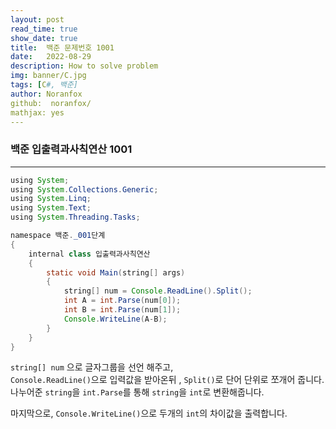 ```yaml
---
layout: post
read_time: true
show_date: true
title:  백준 문제번호 1001
date:   2022-08-29
description: How to solve problem
img: banner/C.jpg
tags: [C#, 백준]
author: Noranfox
github:  noranfox/
mathjax: yes
---
```


### 백준 입출력과사칙연산 1001
---

```java
using System;
using System.Collections.Generic;
using System.Linq;
using System.Text;
using System.Threading.Tasks;

namespace 백준._001단계
{
    internal class 입출력과사칙연산
    {
        static void Main(string[] args)
        {
            string[] num = Console.ReadLine().Split();
            int A = int.Parse(num[0]);
            int B = int.Parse(num[1]);
            Console.WriteLine(A-B);
        }
    }
}
```

```string[] num``` 으로 글자그룹을 선언 해주고,  
```Console.ReadLine()```으로 입력값을 받아온뒤 , ```Split()```로 단어 단위로 쪼개어 줍니다.<br>
나누어준 ```string```을 ```int.Parse```를 통해 ```string```을 ```int```로 변환해줍니다.

마지막으로, ```Console.WriteLine()```으로  두개의 ```int```의 차이값을 출력합니다.